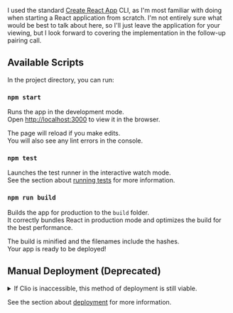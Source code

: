 I used the standard [Create React App](https://github.com/facebook/create-react-app) CLI, as I'm most familiar with doing when starting
a React application from scratch. I'm not entirely sure what would be best to talk about here, so I'll just leave the application 
for your viewing, but I look forward to covering the implementation in the follow-up pairing call.

## Available Scripts

In the project directory, you can run:

### `npm start`

Runs the app in the development mode.<br />
Open [http://localhost:3000](http://localhost:3000) to view it in the browser.

The page will reload if you make edits.<br />
You will also see any lint errors in the console.

### `npm test`

Launches the test runner in the interactive watch mode.<br />
See the section about [running tests](https://facebook.github.io/create-react-app/docs/running-tests) for more information.

### `npm run build`

Builds the app for production to the `build` folder.<br />
It correctly bundles React in production mode and optimizes the build for the best performance.

The build is minified and the filenames include the hashes.<br />
Your app is ready to be deployed!

## Manual Deployment (Deprecated)
<details>
<summary>If Clio is inaccessible, this method of deployment is still viable.</summary>
To deploy to production, run the following:

```shell
$ yarn deploy_
```

where `{env}` is the environment you want to deploy to.
</details>

See the section about [deployment](https://facebook.github.io/create-react-app/docs/deployment) for more information.
